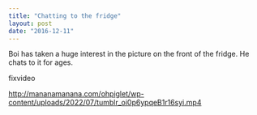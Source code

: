 ```yaml
---
title: "Chatting to the fridge"
layout: post
date: "2016-12-11"
---
```


Boi has taken a huge interest in the picture on the front of the fridge. He chats to it for ages.

fixvideo

http://mananamanana.com/ohpiglet/wp-content/uploads/2022/07/tumblr_oi0p6ypqeB1r16syi.mp4

